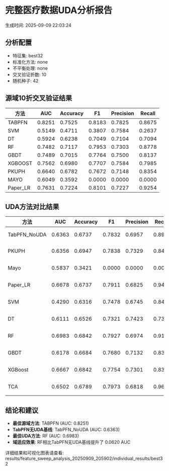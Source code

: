 # 完整医疗数据UDA分析报告

生成时间: 2025-09-09 22:03:24

## 分析配置

- 特征集: best32
- 标准化方法: none
- 不平衡处理: none
- 交叉验证折数: 10
- 随机种子: 42

## 源域10折交叉验证结果

| 方法 | AUC | Accuracy | F1 | Precision | Recall |
|------|-----|----------|----|-----------| -------|
| TABPFN | 0.8251 | 0.7525 | 0.8183 | 0.7825 | 0.8675 |
| SVM | 0.5149 | 0.4711 | 0.3807 | 0.7584 | 0.2637 |
| DT | 0.5924 | 0.6238 | 0.7049 | 0.7104 | 0.7094 |
| RF | 0.7482 | 0.7117 | 0.7953 | 0.7303 | 0.8778 |
| GBDT | 0.7489 | 0.7015 | 0.7764 | 0.7500 | 0.8137 |
| XGBOOST | 0.7562 | 0.6980 | 0.7707 | 0.7584 | 0.7985 |
| PKUPH | 0.6640 | 0.6782 | 0.7672 | 0.7148 | 0.8354 |
| MAYO | 0.6049 | 0.3592 | 0.0000 | 0.0000 | 0.0000 |
| Paper_LR | 0.7631 | 0.7224 | 0.8101 | 0.7227 | 0.9254 |

## UDA方法对比结果

| 方法 | AUC | Accuracy | F1 | Precision | Recall | 类型 |
|------|-----|----------|----|-----------| -------|------|
| TabPFN_NoUDA | 0.6363 | 0.6737 | 0.7832 | 0.6957 | 0.8960 | TabPFN基线 |
| PKUPH | 0.6356 | 0.6947 | 0.7838 | 0.7329 | 0.8474 | 传统基线 |
| Mayo | 0.5837 | 0.3421 | 0.0000 | 0.0000 | 0.0000 | 传统基线 |
| Paper_LR | 0.6678 | 0.6737 | 0.7911 | 0.6825 | 0.9429 | 传统基线 |
| SVM | 0.4290 | 0.6316 | 0.7478 | 0.6745 | 0.8474 | 机器学习基线 |
| DT | 0.6111 | 0.6526 | 0.7321 | 0.7423 | 0.7365 | 机器学习基线 |
| RF | 0.6983 | 0.6842 | 0.7927 | 0.6974 | 0.9199 | 机器学习基线 |
| GBDT | 0.6178 | 0.6684 | 0.7680 | 0.7132 | 0.8391 | 机器学习基线 |
| XGBoost | 0.6667 | 0.6842 | 0.7754 | 0.7301 | 0.8321 | 机器学习基线 |
| TCA | 0.6502 | 0.6789 | 0.7973 | 0.6818 | 0.9600 | UDA方法 |

## 结论和建议

- **最佳源域方法**: TABPFN (AUC: 0.8251)
- **TabPFN无UDA基线**: TabPFN_NoUDA (AUC: 0.6363)
- **最佳UDA方法**: RF (AUC: 0.6983)
- **域适应效果**: RF相比TabPFN无UDA基线提升了 0.0620 AUC

详细结果和可视化图表请查看: results/feature_sweep_analysis_20250909_205902/individual_results/best32